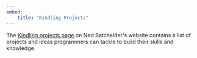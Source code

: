 ```yaml
---
embed:
    title: "Kindling Projects"
---
```

The [Kindling projects page](https://nedbatchelder.com/text/kindling.html) on Ned Batchelder's website contains a list of projects and ideas programmers can tackle to build their skills and knowledge.
